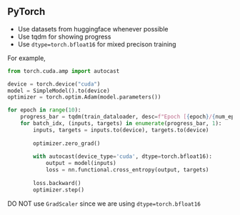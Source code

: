 ## PyTorch

- Use datasets from huggingface whenever possible
- Use tqdm for showing progress
- Use `dtype=torch.bfloat16` for mixed precison training

For example,

```python
from torch.cuda.amp import autocast

device = torch.device("cuda")
model = SimpleModel().to(device)
optimizer = torch.optim.Adam(model.parameters())

for epoch in range(10):
    progress_bar = tqdm(train_dataloader, desc=f"Epoch [{epoch}/{num_epochs}]", leave=False)
    for batch_idx, (inputs, targets) in enumerate(progress_bar, 1):
        inputs, targets = inputs.to(device), targets.to(device)
        
        optimizer.zero_grad()
        
        with autocast(device_type='cuda', dtype=torch.bfloat16):
            output = model(inputs)
            loss = nn.functional.cross_entropy(output, targets)
        
        loss.backward()
        optimizer.step()
```

DO NOT use `GradScaler` since we are using `dtype=torch.bfloat16`
